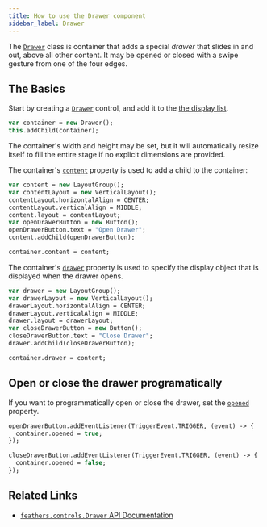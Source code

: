 ```yaml
---
title: How to use the Drawer component
sidebar_label: Drawer
---
```


The [`Drawer`](https://api.feathersui.com/current/feathers/controls/Drawer.html) class is container that adds a special _drawer_ that slides in and out, above all other content. It may be opened or closed with a swipe gesture from one of the four edges.

## The Basics

Start by creating a [`Drawer`](https://api.feathersui.com/current/feathers/controls/Drawer.html) control, and add it to the [the display list](https://books.openfl.org/openfl-developers-guide/display-programming/basics-of-display-programming.html).

```hx
var container = new Drawer();
this.addChild(container);
```

The container's width and height may be set, but it will automatically resize itself to fill the entire stage if no explicit dimensions are provided.

The container's [`content`](https://api.feathersui.com/current/feathers/controls/Drawer.html#content) property is used to add a child to the container:

```hx
var content = new LayoutGroup();
var contentLayout = new VerticalLayout();
contentLayout.horizontalAlign = CENTER;
contentLayout.verticalAlign = MIDDLE;
content.layout = contentLayout;
var openDrawerButton = new Button();
openDrawerButton.text = "Open Drawer";
content.addChild(openDrawerButton);

container.content = content;
```

The container's [`drawer`](https://api.feathersui.com/current/feathers/controls/Drawer.html#drawer) property is used to specify the display object that is displayed when the drawer opens.

```hx
var drawer = new LayoutGroup();
var drawerLayout = new VerticalLayout();
drawerLayout.horizontalAlign = CENTER;
drawerLayout.verticalAlign = MIDDLE;
drawer.layout = drawerLayout;
var closeDrawerButton = new Button();
closeDrawerButton.text = "Close Drawer";
drawer.addChild(closeDrawerButton);

container.drawer = content;
```

## Open or close the drawer programatically

If you want to programmatically open or close the drawer, set the [`opened`](https://api.feathersui.com/current/feathers/controls/Drawer.html#opened) property.

```hx
openDrawerButton.addEventListener(TriggerEvent.TRIGGER, (event) -> {
  container.opened = true;
});

closeDrawerButton.addEventListener(TriggerEvent.TRIGGER, (event) -> {
  container.opened = false;
});
```

## Related Links

- [`feathers.controls.Drawer` API Documentation](https://api.feathersui.com/current/feathers/controls/Drawer.html)
